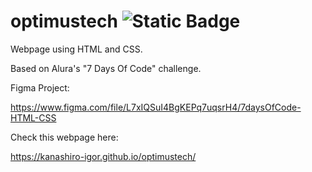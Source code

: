 # optimustech ![Static Badge](https://img.shields.io/badge/License-MIT-blue)

Webpage using HTML and CSS. 

Based on Alura's "7 Days Of Code" challenge.

Figma Project:

https://www.figma.com/file/L7xIQSuI4BgKEPq7uqsrH4/7daysOfCode-HTML-CSS

Check this webpage here:

https://kanashiro-igor.github.io/optimustech/
